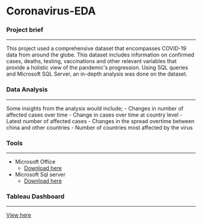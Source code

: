 # Coronavirus-EDA

### Project brief
---
This project used a comprehensive dataset that encompasses COVID-19 data from around the globe. This dataset includes information on confirmed cases, deaths, testing, vaccinations and other relevant variables that provide a holistic view of the pandemic's progression. Using SQL queries and Microsoft SQL Server, an in-depth analysis was done on the dataset.

### Data Analysis 
---
Some insights from the analysis would include;
    - Changes in number of affected cases over time
    - Change in cases over time at country level
    - Latest number of affected cases
    - Changes in the spread overtime between china and other countries
    - Number of countries most affected by the virus

### Tools
---
- Microsoft Office
    - [Download here](https://www.microsoft.com/en-us/microsoft-365/microsoft-office)
- Microsoft Sql server 
    - [Download here](https://www.microsoft.com/en-us/sql-server/sql-server-downloads)


### Tableau Dashboard
---
[View here](https://frankiej60.github.io/Coronavirus-EDA-Dashboard/)
